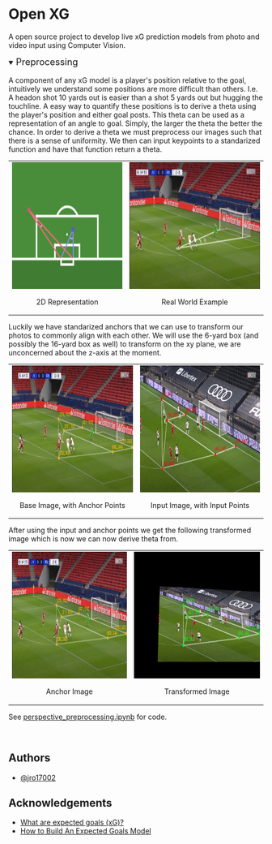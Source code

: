 
# Open XG

A open source project to develop live xG prediction models 
from photo and video input using Computer Vision. 

<details open>
<summary> <font size = 4> Preprocessing </font> </summary>
<br>
A component of any xG model is a player's position relative to the goal, intuitively we understand some positions are more difficult than others. I.e. A headon shot 10 yards out is easier than a shot 5 yards out but hugging the touchline. A easy way to quantify these positions is to derive a theta using the player's position and either goal posts. This theta can be used as a representation of an angle to goal. Simply, the larger the theta the better the chance. In order to derive a theta we must preprocess our images such that there is a sense of uniformity. We then can input keypoints to a standarized function and have that function return a theta.


<center>
<table><tr>
<td> <img src="./visualizations/theta_vis.png" alt="2D Representation" style="height: 250px;"/> 
        <center> 
                <p> 2D Representation </p> 
        </center>
</td>
<td> <img src="./visualizations/irl_theta_vis.png" alt="Real World Example" style="height: 250px;"/>
        <center> 
                <p> Real World Example </p> 
        </center>
</td>
</tr></table>
</center>

Luckily we have standarized anchors that we can use to transform our photos to commonly align with each other. We will use the 6-yard box (and possibly the 16-yard box as well) to transform on the xy plane, we are unconcerned about the z-axis at the moment.

<center>
<table><tr>
<td> <img src="./visualizations/anchor_pts_vis.png" alt="Drawing" style="height: 250px;"/> 
    <center> 
            <p> Base Image, with Anchor Points </p> 
    </center>
</td>
<td> <img src="./visualizations/input_pts_vis.png" alt="Drawing" style="height: 250px;"/> 
    <center> 
            <p> Input Image, with Input Points </p> 
    </center>
</td>
</tr></table>
</center>

After using the input and anchor points we get the following transformed image which is now we can now derive theta from.
<center>
<table><tr>
<td> <img src="./visualizations/anchor_pts_vis.png" alt="Drawing" style="height: 250px;"/> 
    <center> 
            <p> Anchor Image </p> 
    </center>
</td>
<td> <img src="./visualizations/transform_vis.png" alt="Drawing" style="height: 250px;"/> 
    <center> 
            <p> Transformed Image </p> 
    </center>
</td>
</tr></table>
</center>

See [perspective_preprocessing.ipynb](https://github.com/jro17002/OpenXG/blob/master/perspective_preprocessing.ipynb) for code.

</details>

<br> 

## Authors

- [@jro17002](https://www.github.com/jro17002)


## Acknowledgements

 - [What are expected goals (xG)? ](https://theanalyst.com/na/2021/07/what-are-expected-goals-xg/)
 - [How to Build An Expected Goals Model](https://www.youtube.com/watch?v=bpjLyFyLlXs&t=1201s)

